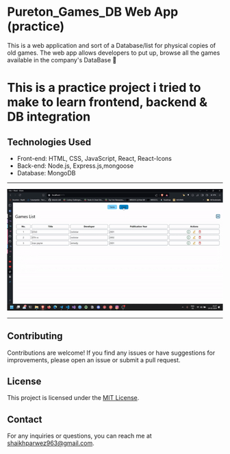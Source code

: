 # Pureton_Games_DB Web App (practice)

This is a web application and sort of a Database/list for physical copies of old games. The web app allows developers to put up, browse all the games available in the company's DataBase 🏬

# This is a practice project i tried to make to learn frontend, backend & DB integration

## Technologies Used

- Front-end: HTML, CSS, JavaScript, React, React-Icons
- Back-end: Node.js, Express.js,mongoose
- Database: MongoDB

---

![alt text](<webapp gif.gif>)

---

## Contributing

Contributions are welcome! If you find any issues or have suggestions for improvements, please open an issue or submit a pull request.

## License

This project is licensed under the [MIT License](LICENSE).

## Contact

For any inquiries or questions, you can reach me at [shaikhparwez963@gmail.com](mailto:shaikhparwez963@gmail.com).
